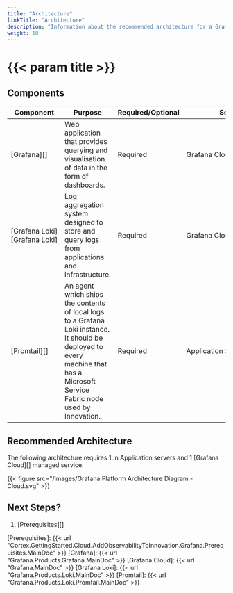 ```yaml
---
title: "Architecture"
linkTitle: "Architecture"
description: "Information about the recommended architecture for a Grafana Cloud installation."
weight: 10
---
```


# {{< param title >}}

## Components

| Component | Purpose | Required/Optional |Server Role |
|-----------|---------|----------|------------|
| [Grafana][] | Web application that provides querying and visualisation of data in the form of dashboards. | Required | Grafana&nbsp;Cloud&nbsp;managed&nbsp;service |
| [Grafana&nbsp;Loki][Grafana Loki] | Log aggregation system designed to store and query logs from applications and infrastructure. | Required | Grafana&nbsp;Cloud&nbsp;managed&nbsp;service |
| [Promtail][] | An agent which ships the contents of local logs to a Grafana Loki instance. It should be deployed to every machine that has a Microsoft Service Fabric node used by Innovation. | Required | Application&nbsp;Server |

## Recommended Architecture

The following architecture requires 1..n Application servers and 1 [Grafana Cloud][] managed service.

{{< figure src="/images/Grafana Platform Architecture Diagram - Cloud.svg" >}}

## Next Steps?

1. [Prerequisites][]

[Prerequisites]: {{< url "Cortex.GettingStarted.Cloud.AddObservabilityToInnovation.Grafana.Prerequisites.MainDoc" >}}
[Grafana]: {{< url "Grafana.Products.Grafana.MainDoc" >}}
[Grafana Cloud]: {{< url "Grafana.MainDoc" >}}
[Grafana Loki]: {{< url "Grafana.Products.Loki.MainDoc" >}}
[Promtail]: {{< url "Grafana.Products.Loki.Promtail.MainDoc" >}}
